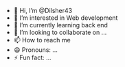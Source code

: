 - 👋 Hi, I’m @Dilsher43
- 👀 I’m interested in Web development 
- 🌱 I’m currently learning back end 
- 💞️ I’m looking to collaborate on ...
- 📫 How to reach me 
- 😄 Pronouns: ...
- ⚡ Fun fact: ...

<!---
Dilsher43/Dilsher43 is a ✨ special ✨ repository because its `README.md` (this file) appears on your GitHub profile.
You can click the Preview link to take a look at your changes.
--->
